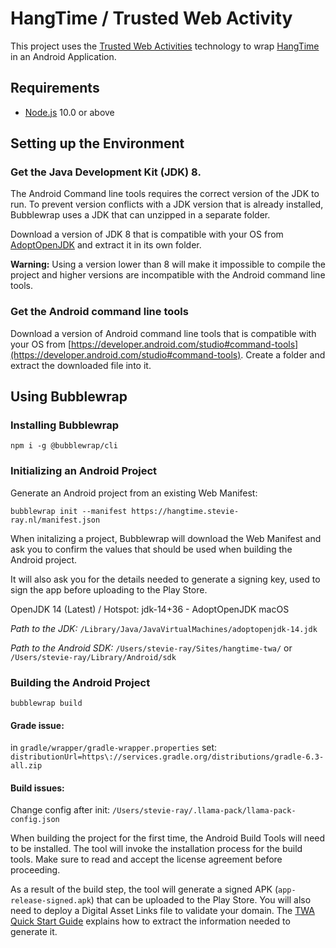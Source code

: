 # HangTime / Trusted Web Activity

This project uses the
[Trusted Web Activities](https://developers.google.com/web/updates/2017/10/using-twa) technology
to wrap [HangTime](https://hangtime.stevie-ray.nl/) in an Android Application.

## Requirements
- [Node.js](https://nodejs.org/en/) 10.0 or above

## Setting up the Environment

### Get the Java Development Kit (JDK) 8.
The Android Command line tools requires the correct version of the JDK to run. To prevent version
conflicts with a JDK version that is already installed, Bubblewrap uses a JDK that can unzipped in
a separate folder.

Download a version of JDK 8 that is compatible with your OS from
[AdoptOpenJDK](https://adoptopenjdk.net/releases.html?variant=openjdk8&jvmVariant=hotspot)
and extract it in its own folder.

**Warning:** Using a version lower than 8 will make it impossible to compile the project and higher
versions are incompatible with the Android command line tools.

### Get the Android command line tools
Download a version of Android command line tools that is compatible with your OS from
[https://developer.android.com/studio#command-tools](https://developer.android.com/studio#command-tools).
Create a folder and extract the downloaded file into it.

## Using Bubblewrap

### Installing Bubblewrap

```shell
npm i -g @bubblewrap/cli
```

### Initializing an Android Project
Generate an Android project from an existing Web Manifest:

```shell
bubblewrap init --manifest https://hangtime.stevie-ray.nl/manifest.json
```

When initalizing a project, Bubblewrap will download the Web Manifest and ask you to confirm
the values that should be used when building the Android project.

It will also ask you for the details needed to generate a signing key, used to sign the
app before uploading to the Play Store.

OpenJDK 14 (Latest) / Hotspot: jdk-14+36 - AdoptOpenJDK macOS

*Path to the JDK:* 
`/Library/Java/JavaVirtualMachines/adoptopenjdk-14.jdk`

*Path to the Android SDK:* 
`/Users/stevie-ray/Sites/hangtime-twa/` or
`/Users/stevie-ray/Library/Android/sdk`

### Building the Android Project
```shell
bubblewrap build
```

#### Grade issue: 
in `gradle/wrapper/gradle-wrapper.properties` set: `distributionUrl=https\://services.gradle.org/distributions/gradle-6.3-all.zip`

#### Build issues: 
Change config after init: `/Users/stevie-ray/.llama-pack/llama-pack-config.json`



When building the project for the first time, the Android Build Tools will need to be installed.
The tool will invoke the installation process for the build tools. Make sure to read and accept
the license agreement before proceeding.

As a result of the build step, the tool will generate a signed APK (`app-release-signed.apk`)
that can be uploaded to the Play Store. You will also need to deploy a Digital Asset Links file to
validate your domain. The
[TWA Quick Start Guide](https://developers.google.com/web/updates/2019/08/twas-quickstart#creating-your-asset-link-file)
explains how to extract the information needed to generate it.
